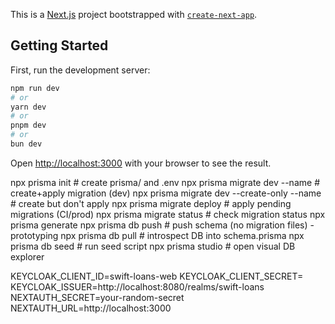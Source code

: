 This is a [Next.js](https://nextjs.org) project bootstrapped with [`create-next-app`](https://nextjs.org/docs/app/api-reference/cli/create-next-app).

## Getting Started

First, run the development server:

```bash
npm run dev
# or
yarn dev
# or
pnpm dev
# or
bun dev
```

Open [http://localhost:3000](http://localhost:3000) with your browser to see the result.

npx prisma init                      # create prisma/ and .env
npx prisma migrate dev --name <name> # create+apply migration (dev)
npx prisma migrate dev --create-only --name <name>  # create but don't apply
npx prisma migrate deploy            # apply pending migrations (CI/prod)
npx prisma migrate status            # check migration status
npx prisma generate
npx prisma db push                   # push schema (no migration files) - prototyping
npx prisma db pull                   # introspect DB into schema.prisma
npx prisma db seed                   # run seed script
npx prisma studio                    # open visual DB explorer

KEYCLOAK_CLIENT_ID=swift-loans-web
KEYCLOAK_CLIENT_SECRET=
KEYCLOAK_ISSUER=http://localhost:8080/realms/swift-loans
NEXTAUTH_SECRET=your-random-secret
NEXTAUTH_URL=http://localhost:3000